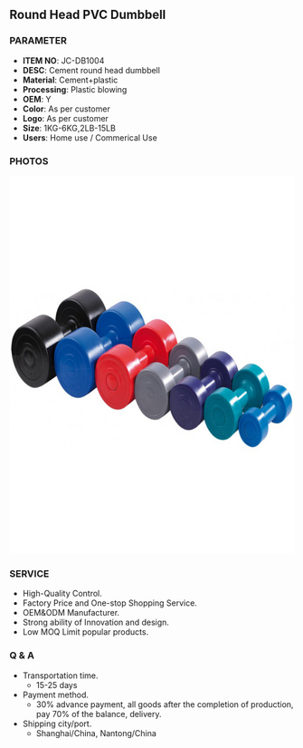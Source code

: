 ## Round Head PVC Dumbbell 

### PARAMETER 
* **ITEM NO**: JC-DB1004
* **DESC**: Cement round head dumbbell
* **Material**: Cement+plastic
* **Processing**: Plastic blowing
* **OEM**: Y
* **Color**: As per customer
* **Logo**: As per customer
* **Size**: 1KG-6KG,2LB-15LB
* **Users**: Home use / Commerical Use

### PHOTOS 
<img src="/imgs/DB/JC-DB1004/High-Quantity-Round-Shape-Cement-Vinyl-Concrete.jpg" width="666px" height="666px" />

### SERVICE
* High-Quality Control.
* Factory Price and One-stop Shopping Service.
* OEM&ODM Manufacturer.
* Strong ability of Innovation and design.
* Low MOQ Limit popular products.

### Q & A
* Transportation time.
    * 15-25 days
* Payment method.
    * 30% advance payment, all goods after the completion of production, pay 70% of the balance, delivery.
* Shipping city/port.
    * Shanghai/China, Nantong/China